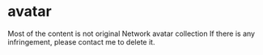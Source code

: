 # avatar
Most of the content is not original
Network avatar collection
If there is any infringement, please contact me to delete it.
